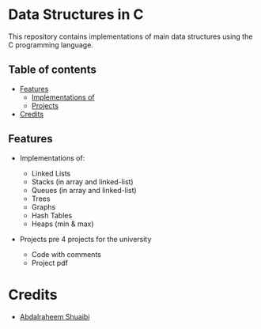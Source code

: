 # Data Structures in C

This repository contains implementations of main data structures using the C programming language.

## Table of contents
- [Features](#Features)
    - [Implementations of](#Implementations-of)
    - [Projects](#Projects)
- [Credits](#Credits)

## Features
- Implementations of:
  - Linked Lists
  - Stacks (in array and linked-list)
  - Queues (in array and linked-list)
  - Trees
  - Graphs
  - Hash Tables
  - Heaps (min & max)

- Projects
  pre 4 projects for the university
  - Code with comments
  - Project pdf

# Credits
- [Abdalraheem Shuaibi](https://github.com/AbdSh17)
